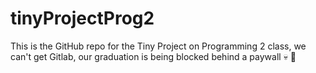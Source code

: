 # tinyProjectProg2
This is the GitHub repo for the Tiny Project on Programming 2 class, we can't get Gitlab, our graduation is being blocked behind a paywall :skull: :pray:
